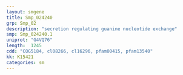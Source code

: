 ```yaml
---
layout: smgene
title: Smp_024240
grp: Smp_02
description: "secretion regulating guanine nucleotide exchange"
smp: Smp_024240.1
uniprot: "G4VQ76"
length:  1245
cdd: "COG5184, cl08266, cl16296, pfam00415, pfam13540"
kk: K15421
categories: sm
---
```

